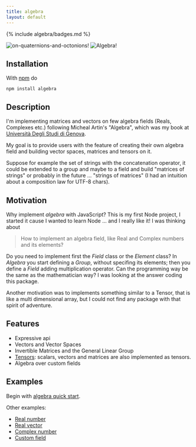 ```yaml
---
title: algebra
layout: default
---
```


{% include algebra/badges.md %}

![on-quaternions-and-octonions!](http://www.g14n.info/images/algebra/Cover-OnQuaternionsAndOctonions.png) ![Algebra!](http://www.g14n.info/images/algebra/Cover-Algebra.png)

## Installation

With [npm](https://npmjs.org/) do

```
npm install algebra
```

## Description

I'm implementing matrices and vectors on few algebra fields (Reals, Complexes etc.) following Micheal Artin's "Algebra", which was my book at [Università Degli Studi di Genova](http://www.dima.unige.it).

My goal is to provide users with the feature of creating their own algebra field and building vector spaces, matrices and tensors on it.

Suppose for example the set of strings with the concatenation operator, it could be extended to a group and maybe to a field and build "matrices of strings" or probably in the future ... "strings of matrices" (I had an intuition about a composition law for UTF-8 chars).

## Motivation

Why implement *algebra* with JavaScript? This is my first Node project, I started it cause I wanted to learn Node ... and I really like it!
I was thinking about

> How to implement an algebra field, like Real and Complex numbers and its elements?

Do you need to implement first the *Field* class or the *Element* class? In *Algebra* you start defining a *Group*, without specifing its elements; then you define a *Field* adding multiplication operator. Can the programming way be the same as the mathematician way?
I was looking at the answer coding this package.

Another motivation was to implements something similar to a Tensor, that is like a multi dimensional array, but I could not find any package with that spirit of adventure.

## Features

* Expressive api
* Vectors and Vector Spaces
* Invertible Matrices and the General Linear Group
* [Tensors](http://en.wikipedia.org/wiki/Tensor): scalars, vectors and matrices are also implemented as tensors.
* Algebra over custom fields

## Examples

Begin with [algebra quick start](http://www.g14n.info/algebra/examples/quick-start).

Other examples:

  * [Real number](http://www.g14n.info/algebra/examples/real-number)  
  * [Real vector](http://www.g14n.info/algebra/examples/real-vector)  
  * [Complex number](http://www.g14n.info/algebra/examples/complex-number)  
  * [Custom field](http://www.g14n.info/algebra/examples/custom-field)  

